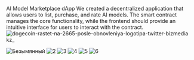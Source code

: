 AI Model Marketplace dApp 
We created a decentralized application that allows users to list,
purchase, and rate AI models. The smart contract manages
the core functionality, while the frontend should provide an intuitive
interface for users to interact with the contract.
![dogecoin-rastet-na-2665-posle-obnovleniya-logotipa-twitter-bizmedia kz_](https://github.com/user-attachments/assets/7894a9b5-21ab-4dea-806a-48933f6e4b22)


![Безымянный](https://github.com/user-attachments/assets/3eb174c2-6361-4848-8a86-9de63818b340)
![2](https://github.com/user-attachments/assets/f9183fae-76d4-4191-8754-72d036595b94)
![3](https://github.com/user-attachments/assets/b9538291-2b29-4d50-a289-ba3665a6b4b3)
![4](https://github.com/user-attachments/assets/1342557f-f80a-4e20-88e1-db92843128dd)
![5](https://github.com/user-attachments/assets/0862f436-dc33-4bc3-a659-e7e3cdc89407)
![6](https://github.com/user-attachments/assets/7420e521-af2b-46e3-acc2-7cec1f04b478)
